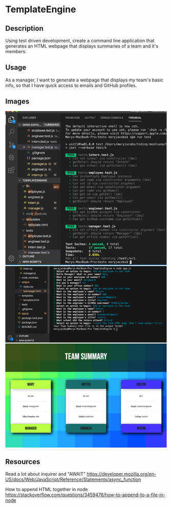 # TemplateEngine

## Description
Using test driven development, create a command line application that generates an HTML webpage that displays summaries of a team and it's members. 

## Usage 
As a manager,
I want to generate a webpage that displays my team's basic info,
so that I have quick access to emails and GitHub profiles.

## Images
![All Tests Pass](https://github.com/TheMaryJacobs/TemplateEngine/blob/master/assets/AllTestsPass.png)
![Working](https://github.com/TheMaryJacobs/TemplateEngine/blob/master/assets/CLIpreview.png)
![HTML Preview](https://github.com/TheMaryJacobs/TemplateEngine/blob/master/assets/HTMLpreview.png)

## Resources
Read a lot about inquirer and "AWAIT" 
https://developer.mozilla.org/en-US/docs/Web/JavaScript/Reference/Statements/async_function

How to append HTML together in node
https://stackoverflow.com/questions/3459476/how-to-append-to-a-file-in-node



